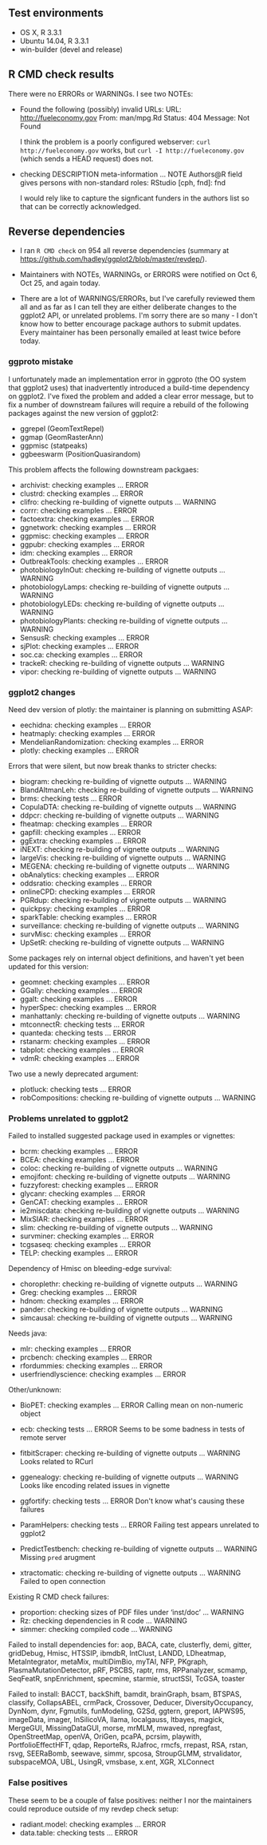 ## Test environments
* OS X, R 3.3.1
* Ubuntu 14.04, R 3.3.1
* win-builder (devel and release)

## R CMD check results

There were no ERRORs or WARNINGs. I see two NOTEs:

* Found the following (possibly) invalid URLs: 
  URL: http://fueleconomy.gov 
  From: man/mpg.Rd
  Status: 404 Message: Not Found
  
  I think the problem is a poorly configured webserver: 
  `curl http://fueleconomy.gov` works, but `curl -I http://fueleconomy.gov`
  (which sends a HEAD request) does not.

* checking DESCRIPTION meta-information ... NOTE
  Authors@R field gives persons with non-standard roles:
  RStudio [cph, fnd]: fnd
  
  I would rely like to capture the signficant funders in the authors list
  so that can be correctly acknowledged.

## Reverse dependencies

* I ran `R CMD check` on 954 all reverse dependencies
  (summary at https://github.com/hadley/ggplot2/blob/master/revdep/).

* Maintainers with NOTEs, WARNINGs, or ERRORS were notified on Oct 6,
  Oct 25, and again today.
  
* There are a lot of WARNINGS/ERRORs, but I've carefully reviewed them
  all and as far as I can tell they are either deliberate changes to
  the ggplot2 API, or unrelated problems. I'm sorry there are so many -
  I don't know how to better encourage package authors to submit
  updates. Every maintainer has been personally emailed at least twice
  before today.

### ggproto mistake

I unfortunately made an implementation error in ggproto (the OO system that ggplot2 uses) that inadvertently introduced a build-time dependency on ggplot2. I've fixed the problem and added a clear error message, but to fix a number of downstream failures will require a rebuild of the following packages against the new version of ggplot2:

* ggrepel (GeomTextRepel)
* ggmap (GeomRasterAnn) 
* ggpmisc (statpeaks) 
* ggbeeswarm (PositionQuasirandom)

This problem affects the following downstream packgaes:

* archivist: checking examples ... ERROR
* clustrd: checking examples ... ERROR
* clifro: checking re-building of vignette outputs ... WARNING
* corrr: checking examples ... ERROR
* factoextra: checking examples ... ERROR
* ggnetwork: checking examples ... ERROR
* ggpmisc: checking examples ... ERROR
* ggpubr: checking examples ... ERROR
* idm: checking examples ... ERROR
* OutbreakTools: checking examples ... ERROR
* photobiologyInOut: checking re-building of vignette outputs ... WARNING
* photobiologyLamps: checking re-building of vignette outputs ... WARNING
* photobiologyLEDs: checking re-building of vignette outputs ... WARNING
* photobiologyPlants: checking re-building of vignette outputs ... WARNING
* SensusR: checking examples ... ERROR
* sjPlot: checking examples ... ERROR
* soc.ca: checking examples ... ERROR
* trackeR: checking re-building of vignette outputs ... WARNING
* vipor: checking re-building of vignette outputs ... WARNING

### ggplot2 changes

Need dev version of plotly: the maintainer is planning on submitting ASAP:

* eechidna: checking examples ... ERROR
* heatmaply: checking examples ... ERROR
* MendelianRandomization: checking examples ... ERROR
* plotly: checking examples ... ERROR

Errors that were silent, but now break thanks to stricter checks:  

* biogram: checking re-building of vignette outputs ... WARNING
* BlandAltmanLeh: checking re-building of vignette outputs ... WARNING
* brms: checking tests ... ERROR
* CopulaDTA: checking re-building of vignette outputs ... WARNING
* ddpcr: checking re-building of vignette outputs ... WARNING
* fheatmap: checking examples ... ERROR
* gapfill: checking examples ... ERROR
* ggExtra: checking examples ... ERROR
* iNEXT: checking re-building of vignette outputs ... WARNING
* largeVis: checking re-building of vignette outputs ... WARNING
* MEGENA: checking re-building of vignette outputs ... WARNING
* obAnalytics: checking examples ... ERROR
* oddsratio: checking examples ... ERROR
* onlineCPD: checking examples ... ERROR
* PGRdup: checking re-building of vignette outputs ... WARNING
* quickpsy: checking examples ... ERROR
* sparkTable: checking examples ... ERROR
* surveillance: checking re-building of vignette outputs ... WARNING
* survMisc: checking examples ... ERROR
* UpSetR: checking re-building of vignette outputs ... WARNING

Some packages rely on internal object definitions, and haven't yet been updated for this version:

* geomnet: checking examples ... ERROR
* GGally: checking examples ... ERROR
* ggalt: checking examples ... ERROR
* hyperSpec: checking examples ... ERROR
* manhattanly: checking re-building of vignette outputs ... WARNING
* mtconnectR: checking tests ... ERROR
* quanteda: checking tests ... ERROR
* rstanarm: checking examples ... ERROR
* tabplot: checking examples ... ERROR
* vdmR: checking examples ... ERROR

Two use a newly deprecated argument:

* plotluck: checking tests ... ERROR
* robCompositions: checking re-building of vignette outputs ... WARNING

### Problems unrelated to ggplot2

Failed to installed suggested package used in examples or vignettes:
  
* bcrm: checking examples ... ERROR
* BCEA: checking examples ... ERROR
* coloc: checking re-building of vignette outputs ... WARNING
* emojifont: checking re-building of vignette outputs ... WARNING
* fuzzyforest: checking examples ... ERROR
* glycanr: checking examples ... ERROR
* GenCAT: checking examples ... ERROR
* ie2miscdata: checking re-building of vignette outputs ... WARNING
* MixSIAR: checking examples ... ERROR
* slim: checking re-building of vignette outputs ... WARNING
* survminer: checking examples ... ERROR
* tcgsaseq: checking examples ... ERROR
* TELP: checking examples ... ERROR

Dependency of Hmisc on bleeding-edge survival:

* choroplethr: checking re-building of vignette outputs ... WARNING
* Greg: checking examples ... ERROR
* hdnom: checking examples ... ERROR
* pander: checking re-building of vignette outputs ... WARNING
* simcausal: checking re-building of vignette outputs ... WARNING

Needs java:

* mlr: checking examples ... ERROR
* prcbench: checking examples ... ERROR
* rfordummies: checking examples ... ERROR
* userfriendlyscience: checking examples ... ERROR

Other/unknown:

* BioPET: checking examples ... ERROR
  Calling mean on non-numeric object

* ecb: checking tests ... ERROR
  Seems to be some badness in tests of remote server

* fitbitScraper: checking re-building of vignette outputs ... WARNING
  Looks related to RCurl

* ggenealogy: checking re-building of vignette outputs ... WARNING
  Looks like encoding related issues in vignette

* ggfortify: checking tests ... ERROR
  Don't know what's causing these failures

* ParamHelpers: checking tests ... ERROR
  Failing test appears unrelated to ggplot2

* PredictTestbench: checking re-building of vignette outputs ... WARNING
  Missing `pred` arugment

* xtractomatic: checking re-building of vignette outputs ... WARNING
  Failed to open connection

Existing R CMD check failures:

* proportion: checking sizes of PDF files under ‘inst/doc’ ... WARNING
* Rz: checking dependencies in R code ... WARNING
* simmer: checking compiled code ... WARNING

Failed to install dependencies for: aop, BACA, cate, clusterfly, demi, gitter, 
  gridDebug, Hmisc, HTSSIP, ibmdbR, IntClust, LANDD, LDheatmap, MetaIntegrator, 
  metaMix, multiDimBio, myTAI, NFP, PKgraph, PlasmaMutationDetector, pRF, PSCBS, 
  raptr, rms, RPPanalyzer, scmamp, SeqFeatR, snpEnrichment, specmine, starmie, 
  structSSI, TcGSA, toaster

Failed to install: BACCT, backShift, bamdit, brainGraph, bsam, BTSPAS, 
  classify, CollapsABEL, crmPack, Crossover, Deducer, DiversityOccupancy, 
  DynNom, dynr, Fgmutils, funModeling, G2Sd, ggtern, greport, IAPWS95, 
  imageData, imager, InSilicoVA, llama, localgauss, ltbayes, magick, 
  MergeGUI, MissingDataGUI, morse, mrMLM, mwaved, npregfast, OpenStreetMap, 
  openVA, OriGen, pcaPA, pcrsim, playwith, PortfolioEffectHFT, qdap, ReporteRs, 
  RJafroc, rmcfs, rrepast, RSA, rstan, rsvg, SEERaBomb, seewave, simmr, spcosa, 
  StroupGLMM, strvalidator, subspaceMOA, UBL, UsingR, vmsbase, x.ent, XGR, 
  XLConnect

### False positives

These seem to be a couple of false positives: neither I nor the maintainers could reproduce outside of my revdep check setup:

* radiant.model: checking examples ... ERROR
* data.table: checking tests ... ERROR
